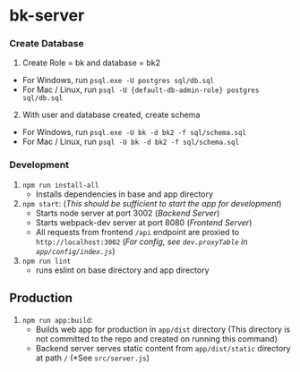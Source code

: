 # bk-server

### Create Database
1. Create Role = bk and database = bk2
  * For Windows, run `psql.exe -U postgres sql/db.sql`
  * For Mac / Linux, run `psql -U {default-db-admin-role} postgres sql/db.sql`
2. With user and database created, create schema
  * For Windows, run `psql.exe -U bk -d bk2 -f sql/schema.sql`
  * For Mac / Linux, run `psql -U bk -d bk2 -f sql/schema.sql`

### Development
1. `npm run install-all`
    * Installs dependencies in base and app directory
2. `npm start`: (*This should be sufficient to start the app for development*)
    * Starts node server at port 3002 (*Backend Server*)
    * Starts webpack-dev server at port 8080 (*Frontend Server*)
    * All requests from frontend `/api` endpoint are proxied to `http://localhost:3002` (*For config, see `dev.proxyTable` in `app/config/index.js`*)
3. `npm run lint`
    * runs eslint on base directory and app directory

## Production
1. `npm run app:build`:
    * Builds web app for production in `app/dist` directory (This directory is not committed to the repo and created on running this command)
    * Backend server serves static content from `app/dist/static` directory at path `/` (*See `src/server.js`)
